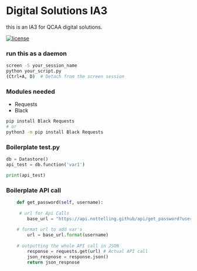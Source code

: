 # Digital Solutions IA3 

this is an IA3 for QCAA digital solutions.


[![license](https://img.shields.io/github/license/khuedoan/homelab?style=flat-square&logo=gnu&logoColor=white)](https://www.gnu.org/licenses/gpl-3.0.html)
### run this as a daemon

```bash
screen -S your_session_name
python your_script.py
(Ctrl+A, D)  # Detach from the screen session
```

### Modules needed
- Requests
- Black
```bash
pip install Black Requests
# or
python3 -m pip install Black Requests
```
### Boilerplate test.py
```python
db = Datastore()
api_test = db.function('var1')

print(api_test)
```

### Boilerplate API call
```python
    def get_password(self, username):
     
     # url for Api Calls
        base_url = "https://api.nottelling.github/api/get_password?username={}"
    
    # format url to add var's
        url = base_url.format(username)
    
    # outputting the whole API call in JSON
        response = requests.get(url) # Actual API call
        json_respnose = response.json()
        return json_respnose
```
